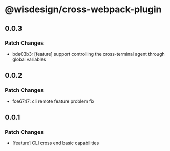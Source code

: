 # @wisdesign/cross-webpack-plugin

## 0.0.3

### Patch Changes

- bde03b3: [feature] support controlling the cross-terminal agent through global variables

## 0.0.2

### Patch Changes

- fce6747: cli remote feature problem fix

## 0.0.1

### Patch Changes

- [feature] CLI cross end basic capabilities

